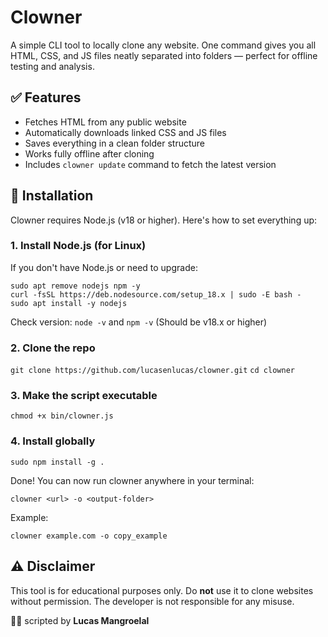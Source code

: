 # Clowner

A simple CLI tool to locally clone any website. One command gives you all HTML, CSS, and JS files neatly separated into folders — perfect for offline testing and analysis.

 

## ✅ Features

- Fetches HTML from any public website  
- Automatically downloads linked CSS and JS files  
- Saves everything in a clean folder structure  
- Works fully offline after cloning  
- Includes `clowner update` command to fetch the latest version  

 

## 🚀 Installation

Clowner requires Node.js (v18 or higher). Here's how to set everything up:

### 1. Install Node.js (for Linux)

If you don't have Node.js or need to upgrade:

```
sudo apt remove nodejs npm -y
curl -fsSL https://deb.nodesource.com/setup_18.x | sudo -E bash -
sudo apt install -y nodejs
```
Check version: ```node -v``` and ```npm -v``` (Should be v18.x or higher)
 
### 2. Clone the repo
```git clone https://github.com/lucasenlucas/clowner.git```
```cd clowner```

### 3. Make the script executable
```chmod +x bin/clowner.js```

### 4. Install globally
```sudo npm install -g .```

Done! You can now run clowner anywhere in your terminal:

```
clowner <url> -o <output-folder>
```

Example:

```
clowner example.com -o copy_example
```



## ⚠️ Disclaimer

This tool is for educational purposes only.
Do **not** use it to clone websites without permission.
The developer is not responsible for any misuse.



👨‍💻 scripted by **Lucas Mangroelal**
